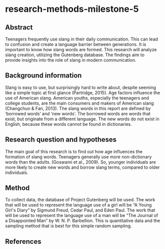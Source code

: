 # research-methods-milestone-5

## Abstract
Teenagers frequently use slang in their daily communication. This can lead to confusion and create a language barrier between generations. It is important to know how slang words are formed. This research will analyze slang creation, utilizing the Gutenberg database. The findings aim to provide insights into the role of slang in modern communication.

## Background information 
Slang is easy to use, but surprisingly hard to write about, despite seeming like a simple topic at first glance (Partridge, 2015). Age factors influence the use of American slang. American youths, especially the teenagers and college students, are the main consumers and makers of American slang (Changchun & Fan, 2013).
The slang words in this report are defined by ‘borrowed words’ and ‘new words’. The borrowed words are words that exist, but originate from a different language. The new words do not exist in English, because these words cannot be found in dictionaries.

## Research question and hypotheses 
The main goal of this research is to find out how age influences the formation of slang words. Teenagers generally use more non-dictionary  words  than  the  adults. (Goswami et al., 2009). So, younger individuals are more likely to create new words and borrow slang terms, compared to older individuals. 

## Method 
To collect data, the database of Project Gutenberg will be used. The work that will be used to represent the language use of a girl will be “A Young Girl's Diary” by Sigmund Freud, Cedar Paul, and Eden Paul. The work that will be used to represent the language use of a man will be “The Journal of a Disappointed Man” by W. N. P. Barbellion.
This is quantitative data and the sampling method that is best for this simple random sampling.

## References
